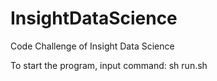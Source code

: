 # InsightDataScience
Code Challenge of Insight Data Science

To start the program, input command: sh run.sh
